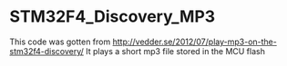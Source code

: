 # STM32F4_Discovery_MP3

This code was gotten from http://vedder.se/2012/07/play-mp3-on-the-stm32f4-discovery/
It plays a short mp3 file stored in the MCU flash
